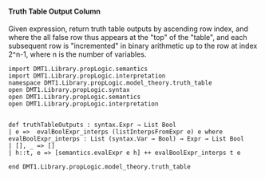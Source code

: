 #### Truth Table Output Column

Given expression, return truth table outputs by ascending row
index, and where the all false row thus appears at the "top" of
the "table", and each subsequent row is "incremented" in binary
arithmetic up to the row at index 2^n-1, where n is the number
of variables.

```lean
import DMT1.Library.propLogic.semantics
import DMT1.Library.propLogic.interpretation
namespace DMT1.Library.propLogic.model_theory.truth_table
open DMT1.Library.propLogic.syntax
open DMT1.Library.propLogic.semantics
open DMT1.Library.propLogic.interpretation


def truthTableOutputs : syntax.Expr → List Bool
| e =>  evalBoolExpr_interps (listInterpsFromExpr e) e where
evalBoolExpr_interps : List (syntax.Var → Bool) → Expr → List Bool
| [], _ => []
| h::t, e => [semantics.evalExpr e h] ++ evalBoolExpr_interps t e

end DMT1.Library.propLogic.model_theory.truth_table
```
